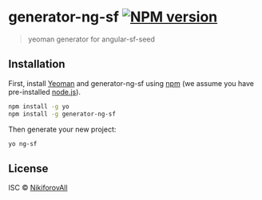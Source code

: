 # generator-ng-sf [![NPM version][npm-image]][npm-url]
> yeoman generator for angular-sf-seed

## Installation

First, install [Yeoman](http://yeoman.io) and generator-ng-sf using [npm](https://www.npmjs.com/) (we assume you have pre-installed [node.js](https://nodejs.org/)).

```bash
npm install -g yo
npm install -g generator-ng-sf
```

Then generate your new project:

```bash
yo ng-sf
```
## License

ISC © [NikiforovAll]()


[npm-image]: https://badge.fury.io/js/generator-ng-sf.svg
[npm-url]: https://npmjs.org/package/generator-ng-sf
